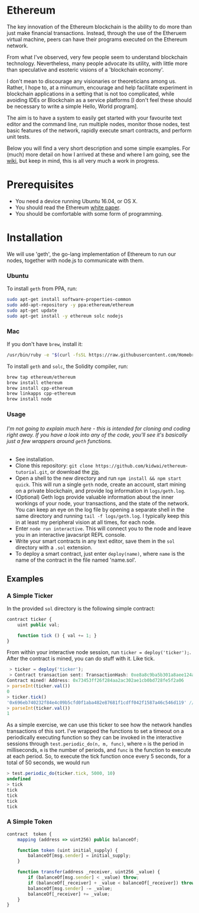 # Ethereum

The key innovation of the Ethereum blockchain is the ability to do more than just make financial transactions. Instead, through the use of the Etheruem virtual machine, peers can have their programs executed on the Ethereum network. 

From what I've observed, very few people seem to understand blockchain technology. Nevertheless, many people advocate its utility, with little more than speculative and esoteric visions of a 'blockchain economy'. 

I don't mean to discourage any visionaries or theoreticians among us. Rather, I hope to, at a minumum, encourage and help facilitate experiment in blockchain applications in a setting that is not too complicated, while avoiding IDEs or Blockchain as a service platforms [I don't feel these should be necessary to write a simple Hello, World program].

The aim is to have a system to easily get started with your favourite text editor and the command line, run multiple nodes, monitor those nodes, test basic features of the network, rapidly execute smart contracts, and perform unit tests.

Below you will find a very short description and some simple examples. For (much) more detail on how I arrived at these and where I am going, see the [wiki](https://github.com/kidwai/ethereum-tutorial/wiki), but keep in mind, this is all very much a work in progress.


# Prerequisites

* You need a device running Ubuntu 16.04, or OS X.
* You should read the Ethereum [white paper](https://github.com/ethereum/wiki/wiki/White-Paper).
* You should be comfortable with some form of programming.

# Installation

We will use 'geth', the go-lang implementation of Ethereum to run our nodes, together with node.js to communicate with them. 

### Ubuntu ###
To install `geth` from PPA, run:

```bash
sudo apt-get install software-properties-common
sudo add-apt-repository -y ppa:ethereum/ethereum
sudo apt-get update
sudo apt-get install -y ethereum solc nodejs
```

### Mac ###
If you don't have `brew`, install it:
		
```bash
/usr/bin/ruby -e "$(curl -fsSL https://raw.githubusercontent.com/Homebrew/install/master/install)"
```
To install `geth` and `solc`, the Solidity compiler, run:

```bash
brew tap ethereum/ethereum
brew install ethereum
brew install cpp-ethereum
brew linkapps cpp-ethereum
brew install node
```

### Usage

###### I'm not going to explain much here - this is intended for cloning and coding right away. If you have a look into any of the code, you'll see it's basically just a few wrappers around `geth` functions.

* See installation.
* Clone this repository: `git clone https://github.com/kidwai/ethereum-tutorial.git`, or download the [zip](https://github.com/kidwai/ethereum-tutorial/archive/master.zip).
* Open a shell to the new directory and run `npm install && npm start quick`. This will run a single `geth` node, create an account, start mining on a private blockchain, and provide log information in `logs/geth.log`.
* (Optional) Geth logs provide valuable information about the inner workings of your node, your transactions, and the state of the network. You can keep an eye on the log file by opening a separate shell in the same directory and running `tail -f logs/geth.log`. I typically keep this in at least my peripheral vision at all times, for each node. 
* Enter `node run interactive`. This will connect you to the node and leave you in an interactive javacsript REPL console. 
* Write your smart contracts in any text editor, save them in the `sol` directory with a `.sol` extension.
* To deploy a smart contract, just enter `deploy(name)`, where `name` is the name of the contract in the file named 'name.sol'.

## Examples

### A Simple Ticker

In the provided `sol` directory is the following simple contract:

```javascript
contract ticker {
	uint public val;

	function tick () { val += 1; }
}
```

From within your interactive node session, run `ticker = deploy('ticker');`. After the contract is mined, you can do stuff with it. Like tick. 


```javascript
 > ticker = deploy('ticker');
 > Contract transaction sent: TransactionHash: 0xe8a8c9ba5b301a8aee124ab0d7f717466e283f15e6c1d3ab5e9fd70e374e0db8 waiting to be mined...
Contract mined! Address: 0x73453ff26f284aa2ac302ae1cb0bd728fe5f2a06
> parseInt(ticker.val())
0
> ticker.tick()
'0x696eb740232f84e4c09b5cfd0f1aba482e87681f1cdff042f1587a46c546d119' // wait a few seconds
> parseInt(ticker.val())
1 
```

As a simple exercise, we can use this ticker to see how the  network handles transactions of this sort. I've wrapped the functions to set a timeout on a periodically executing function so they can be invoked in the interactive sessions through `test.periodic_do(n, m, func)`, where `n` is the period in milliseconds, `m` is the number of periods, and `func` is the function to execute at each period. So, to execute the tick function once every 5 seconds, for a total of 50 seconds, we would run

```javascript
> test.periodic_do(ticker.tick, 5000, 10)
undefined
> tick
tick
tick
tick
tick
```

### A Simple Token

```javascript
contract  token {
    mapping (address => uint256) public balanceOf;

    function token (uint initial_supply) {
        balanceOf[msg.sender] = initial_supply;
    }

    function transfer(address _receiver, uint256 _value) {
        if (balanceOf[msg.sender] < _value) throw;
        if (balanceOf[_receiver] + _value < balanceOf[_receiver]) throw;
        balanceOf[msg.sender] -= _value;
        balanceOf[_receiver] += _value;
    }
}
```

